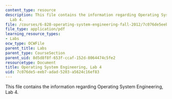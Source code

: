 ```yaml
---
content_type: resource
description: This file contains the information regarding Operating System Engineering,
  Lab 4.
file: /courses/6-828-operating-system-engineering-fall-2012/7c076de5eeb7adad5203a5624c16ef83_MIT6_828F12_lab4.pdf
file_type: application/pdf
learning_resource_types:
- Labs
ocw_type: OCWFile
parent_title: Labs
parent_type: CourseSection
parent_uid: 8d5d8f8f-653f-ccaf-152d-8064474c5fe2
resourcetype: Document
title: Operating System Engineering, Lab 4
uid: 7c076de5-eeb7-adad-5203-a5624c16ef83
---
```

This file contains the information regarding Operating System Engineering, Lab 4.

